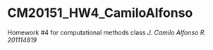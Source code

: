 # CM20151_HW4_CamiloAlfonso
Homework #4 for computational methods class
*J. Camilo Alfonso R. 201114819*
